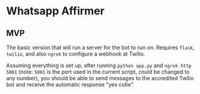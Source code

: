# Whatsapp Affirmer

## MVP

The basic version that will run a server for the bot to run on. Requires `flask`, `twilio`, and also `ngrok` to configure a webhook at Twilio.

Assuming everything is set up, after running `python app.py` and `ngrok http 5001` (note: `5001` is the port used in the current script, could be changed to any number), you should be able to send messages to the accredited Twilio bot and receive the automatic response "yes cutie". 